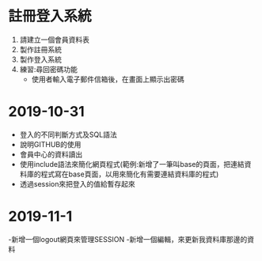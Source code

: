 # 註冊登入系統
1. 請建立一個會員資料表
2. 製作註冊系統
3. 製作登入系統
4. 練習:尋回密碼功能
    * 使用者輸入電子郵件信箱後，在畫面上顯示出密碼
# 2019-10-31
- 登入的不同判斷方式及SQL語法
- 說明GITHUB的使用
- 會員中心的資料讀出
- 使用include語法來簡化網頁程式(範例:新增了一筆叫base的頁面，把連結資料庫的程式寫在base頁面，以用來簡化有需要連結資料庫的程式)
- 透過session來把登入的值給暫存起來

# 2019-11-1
-新增一個logout網頁來管理SESSION
-新增一個編輯，來更新我資料庫那邊的資料